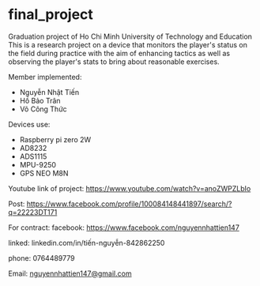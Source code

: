# final_project

Graduation project of Ho Chi Minh University of Technology and Education
This is a research project on a device that monitors the player's status on the field during practice with the aim of enhancing tactics as well as observing the player's stats to bring about reasonable exercises.

Member implemented:
- Nguyễn Nhật Tiến
- Hồ Bảo Trân
- Võ Công Thức

Devices use:

- Raspberry pi zero 2W
- AD8232
- ADS1115
- MPU-9250
- GPS NEO M8N

Youtube link of project:
https://www.youtube.com/watch?v=anoZWPZLbIo

Post:
https://www.facebook.com/profile/100084148441897/search/?q=22223DT171

For contract:
facebook: https://www.facebook.com/nguyennhattien147

linked: linkedin.com/in/tiến-nguyễn-842862250

phone: 0764489779

Email: nguyennhattien147@gmail.com

